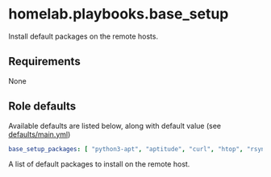 # homelab.playbooks.base_setup
Install default packages on the remote hosts.

## Requirements
None

## Role defaults
Available defaults are listed below, along with default value (see [defaults/main.yml](../roles/base_setup/defaults/main.yml))
```yaml
base_setup_packages: [ "python3-apt", "aptitude", "curl", "htop", "rsync", "sudo", "vim", "build-essential", "acl", "cron" ]
```
A list of default packages to install on the remote host.
